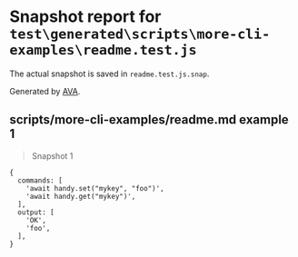 # Snapshot report for `test\generated\scripts\more-cli-examples\readme.test.js`

The actual snapshot is saved in `readme.test.js.snap`.

Generated by [AVA](https://ava.li).

## scripts/more-cli-examples/readme.md example 1

> Snapshot 1

    {
      commands: [
        'await handy.set("mykey", "foo")',
        'await handy.get("mykey")',
      ],
      output: [
        'OK',
        'foo',
      ],
    }
